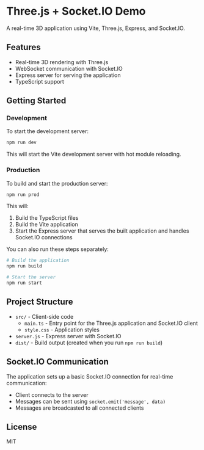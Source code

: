 # Three.js + Socket.IO Demo

A real-time 3D application using Vite, Three.js, Express, and Socket.IO.

## Features

- Real-time 3D rendering with Three.js
- WebSocket communication with Socket.IO
- Express server for serving the application
- TypeScript support

## Getting Started

### Development

To start the development server:

```bash
npm run dev
```

This will start the Vite development server with hot module reloading.

### Production

To build and start the production server:

```bash
npm run prod
```

This will:

1. Build the TypeScript files
2. Build the Vite application
3. Start the Express server that serves the built application and handles Socket.IO connections

You can also run these steps separately:

```bash
# Build the application
npm run build

# Start the server
npm run start
```

## Project Structure

- `src/` - Client-side code
  - `main.ts` - Entry point for the Three.js application and Socket.IO client
  - `style.css` - Application styles
- `server.js` - Express server with Socket.IO
- `dist/` - Build output (created when you run `npm run build`)

## Socket.IO Communication

The application sets up a basic Socket.IO connection for real-time communication:

- Client connects to the server
- Messages can be sent using `socket.emit('message', data)`
- Messages are broadcasted to all connected clients

## License

MIT
